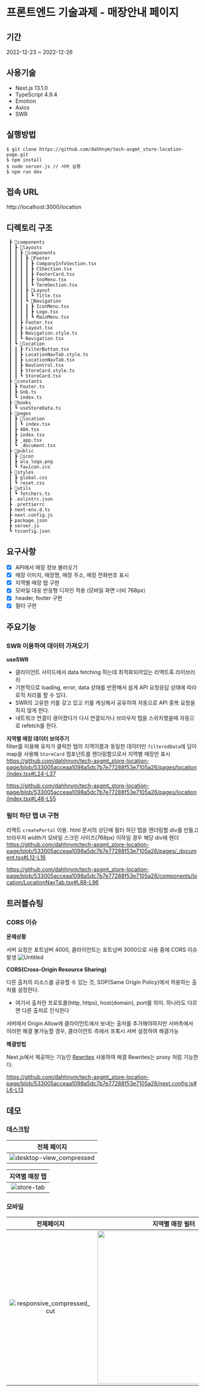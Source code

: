 # 프론트엔드 기술과제 - 매장안내 페이지

## 기간

2022-12-23 ~ 2022-12-26

## 사용기술

- Next.js 13.1.0
- TypeScript 4.9.4
- Emotion
- Axios
- SWR

## 실행방법

```
$ git clone https://github.com/dahhnym/tech-asgmt_store-location-page.git
$ npm install
$ node server.js // 서버 실행
$ npm run dev
```

## 접속 URL

http://localhost:3000/location

## 디렉토리 구조

```
 ┣ 📂components
 ┃ ┣ 📂layouts
 ┃ ┃ ┣ 📂components
 ┃ ┃ ┃ ┣ 📂Footer
 ┃ ┃ ┃ ┃ ┣ CompanyInfoSection.tsx
 ┃ ┃ ┃ ┃ ┣ CSSection.tsx
 ┃ ┃ ┃ ┃ ┣ FooterCard.tsx
 ┃ ┃ ┃ ┃ ┣ SnsMenu.tsx
 ┃ ┃ ┃ ┃ ┗ TermSection.tsx
 ┃ ┃ ┃ ┣ 📂Layout
 ┃ ┃ ┃ ┃ ┗ Title.tsx
 ┃ ┃ ┃ ┗ 📂Navigation
 ┃ ┃ ┃ ┃ ┣ IconMenu.tsx
 ┃ ┃ ┃ ┃ ┣ Logo.tsx
 ┃ ┃ ┃ ┃ ┗ MainMenu.tsx
 ┃ ┃ ┣ Footer.tsx
 ┃ ┃ ┣ Layout.tsx
 ┃ ┃ ┣ Navigation.style.ts
 ┃ ┃ ┗ Navigation.tsx
 ┃ ┗ 📂location
 ┃ ┃ ┣ FilterButton.tsx
 ┃ ┃ ┣ LocationNavTab.style.ts
 ┃ ┃ ┣ LocationNavTab.tsx
 ┃ ┃ ┣ NavControl.tsx
 ┃ ┃ ┣ StoreCard.style.ts
 ┃ ┃ ┗ StoreCard.tsx
 ┣ 📂constants
 ┃ ┣ Footer.ts
 ┃ ┣ Gnb.ts
 ┃ ┗ index.ts
 ┣ 📂hooks
 ┃ ┗ useStoreData.ts
 ┣ 📂pages
 ┃ ┣ 📂location
 ┃ ┃ ┗ index.tsx
 ┃ ┣ 404.tsx
 ┃ ┣ index.tsx
 ┃ ┣ _app.tsx
 ┃ ┗ _document.tsx
 ┣ 📂public
 ┃ ┣ 📂icon
 ┃ ┣ ala_logo.png
 ┃ ┗ favicon.ico
 ┣ 📂styles
 ┃ ┣ global.css
 ┃ ┗ reset.css
 ┣ 📂utils
 ┃ ┗ fetchers.ts
 ┣ .eslintrc.json
 ┣ .prettierrc
 ┣ next-env.d.ts
 ┣ next.config.js
 ┣ package.json
 ┣ server.js
 ┗ tsconfig.json
```

## 요구사항

- [x] API에서 매장 정보 불러오기
- [x] 매장 이미지, 매장명, 매장 주소, 매장 전화번호 표시
- [x] 지역별 매장 탭 구현
- [x] 모바일 대응 반응형 디자인 적용 (모바일 화면 너비 768px)
- [x] header, footer 구현
- [x] 필터 구현

## 주요기능

### SWR 이용하여 데이터 가져오기

**useSWR** <br>

- 클라이언트 사이드에서 data fetching 하는데 최적화되어있는 리액트훅 라이브러리
- 기본적으로 loading, error, data 상태를 반환해서 쉽게 API 요청응답 상태에 따라 로직 처리를 할 수 있다.
- SWR의 고유한 키를 갖고 있고 키를 캐싱해서 공유하여 자동으로 API 중복 요청을 하지 않게 한다.
- 네트워크 연결이 끊어졌다가 다시 연결되거나 브라우저 탭을 스위치했을때 자동으로 refetch를 한다.

**지역별 매장 데이터 보여주기** <br>
filter를 이용해 유저가 클릭한 탭의 지역이름과 동일한 데이터만 `filteredData`에 담아 map을 사용해 `StoreCard` 컴포넌트를 렌더링함으로서 지역별 매장만 표시<br>
https://github.com/dahhnym/tech-asgmt_store-location-page/blob/533005acceaa1098a5dc7b7e77288f53e7105a26/pages/location/index.tsx#L24-L37

https://github.com/dahhnym/tech-asgmt_store-location-page/blob/533005acceaa1098a5dc7b7e77288f53e7105a26/pages/location/index.tsx#L48-L55

### 필터 하단 탭 UI 구현

리액트 `createPortal` 이용. html 문서의 상단에 필터 하단 탭을 렌더링할 div를 만들고 브라우저 width가 모바일 스크린 사이즈(768px) 이하일 경우 해당 div에 렌더<br>
https://github.com/dahhnym/tech-asgmt_store-location-page/blob/533005acceaa1098a5dc7b7e77288f53e7105a26/pages/_document.tsx#L12-L16

https://github.com/dahhnym/tech-asgmt_store-location-page/blob/533005acceaa1098a5dc7b7e77288f53e7105a26/components/location/LocationNavTab.tsx#L88-L96

## 트러블슈팅

### CORS 이슈

**문제상황**

서버 요청은 포트넘버 4000, 클라이언트는 포트넘버 3000으로 사용 중에 CORS 이슈 발생
![Untitled](https://user-images.githubusercontent.com/74545780/209484697-8eaebc3b-d9c2-497a-ae6d-5c234775be92.png)

**CORS(Cross-Origin Resource Sharing)**

다른 출처의 리소스를 공유할 수 있는 것, SOP(Same Origin Policy)에서 허용하는 출처를 설정한다.

- 여기서 출처란 프로토콜(http, https), host(domain), port를 의미. 하나라도 다르면 다른 출처로 인식한다

서버에서 Origin Allow에 클라이언트에서 보내는 출처를 추가해야하지만 서버측에서 이러한 해결 불가능할 경우, 클라이언트 측에서 프록시 서버 설정하여 해결가능

**해결방법**

Next.js에서 제공하는 기능인 [Rewrites](https://nextjs.org/docs/api-reference/next.config.js/rewrites) 사용하여 해결
Rewrites는 proxy 처럼 기능한다.

https://github.com/dahhnym/tech-asgmt_store-location-page/blob/533005acceaa1098a5dc7b7e77288f53e7105a26/next.config.js#L6-L13

## 데모

### 데스크탑

|                                                            전체 페이지                                                            |
| :-------------------------------------------------------------------------------------------------------------------------------: |
| ![desktop-view_compressed](https://user-images.githubusercontent.com/74545780/209479820-e414ba9e-4b81-47cc-bed4-a09d2cc631ca.gif) |

|                                                   지역별 매장 탭                                                    |
| :-----------------------------------------------------------------------------------------------------------------: |
| ![store-tab](https://user-images.githubusercontent.com/74545780/209479844-b40d223b-a733-46a1-86fd-7e72b99f62f3.gif) |

### 모바일

|                                                             전체페이지                                                              |                                                         지역별 매장 필터                                                          |
| :---------------------------------------------------------------------------------------------------------------------------------: | :-------------------------------------------------------------------------------------------------------------------------------: |
| ![responsive_compressed_cut](https://user-images.githubusercontent.com/74545780/209480069-57a38237-60fc-46ca-bc98-47a3217dd299.gif) | <img src="https://user-images.githubusercontent.com/74545780/209480070-22112662-900b-4f70-807b-9ca238f64f0c.gif" width="400px" /> |
